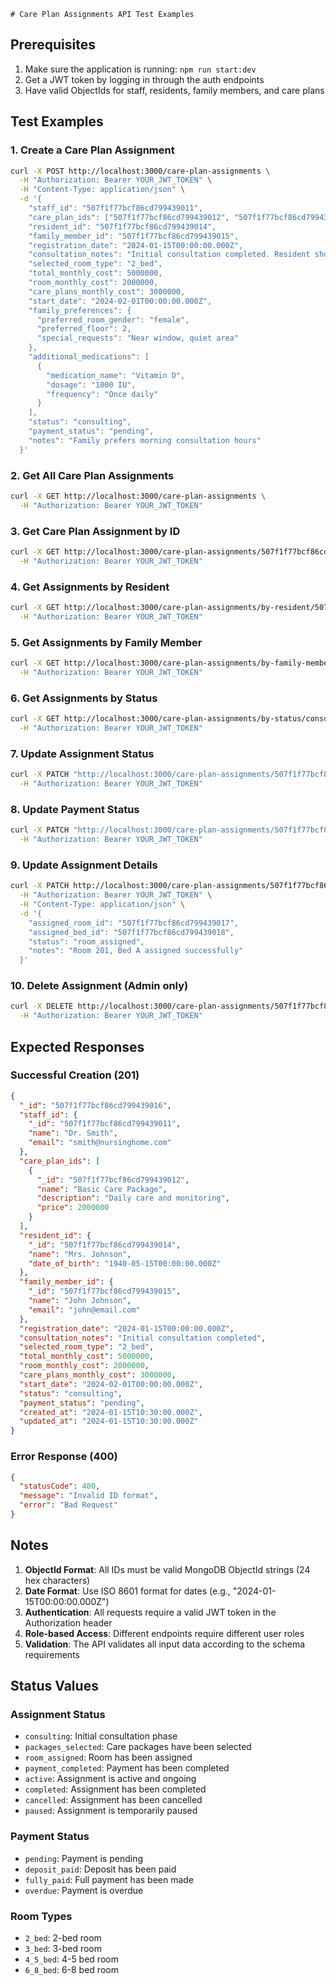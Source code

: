     # Care Plan Assignments API Test Examples

## Prerequisites
1. Make sure the application is running: `npm run start:dev`
2. Get a JWT token by logging in through the auth endpoints
3. Have valid ObjectIds for staff, residents, family members, and care plans

## Test Examples

### 1. Create a Care Plan Assignment

```bash
curl -X POST http://localhost:3000/care-plan-assignments \
  -H "Authorization: Bearer YOUR_JWT_TOKEN" \
  -H "Content-Type: application/json" \
  -d '{
    "staff_id": "507f1f77bcf86cd799439011",
    "care_plan_ids": ["507f1f77bcf86cd799439012", "507f1f77bcf86cd799439013"],
    "resident_id": "507f1f77bcf86cd799439014",
    "family_member_id": "507f1f77bcf86cd799439015",
    "registration_date": "2024-01-15T00:00:00.000Z",
    "consultation_notes": "Initial consultation completed. Resident shows good mobility and cognitive function.",
    "selected_room_type": "2_bed",
    "total_monthly_cost": 5000000,
    "room_monthly_cost": 2000000,
    "care_plans_monthly_cost": 3000000,
    "start_date": "2024-02-01T00:00:00.000Z",
    "family_preferences": {
      "preferred_room_gender": "female",
      "preferred_floor": 2,
      "special_requests": "Near window, quiet area"
    },
    "additional_medications": [
      {
        "medication_name": "Vitamin D",
        "dosage": "1000 IU",
        "frequency": "Once daily"
      }
    ],
    "status": "consulting",
    "payment_status": "pending",
    "notes": "Family prefers morning consultation hours"
  }'
```

### 2. Get All Care Plan Assignments

```bash
curl -X GET http://localhost:3000/care-plan-assignments \
  -H "Authorization: Bearer YOUR_JWT_TOKEN"
```

### 3. Get Care Plan Assignment by ID

```bash
curl -X GET http://localhost:3000/care-plan-assignments/507f1f77bcf86cd799439016 \
  -H "Authorization: Bearer YOUR_JWT_TOKEN"
```

### 4. Get Assignments by Resident

```bash
curl -X GET http://localhost:3000/care-plan-assignments/by-resident/507f1f77bcf86cd799439014 \
  -H "Authorization: Bearer YOUR_JWT_TOKEN"
```

### 5. Get Assignments by Family Member

```bash
curl -X GET http://localhost:3000/care-plan-assignments/by-family-member/507f1f77bcf86cd799439015 \
  -H "Authorization: Bearer YOUR_JWT_TOKEN"
```

### 6. Get Assignments by Status

```bash
curl -X GET http://localhost:3000/care-plan-assignments/by-status/consulting \
  -H "Authorization: Bearer YOUR_JWT_TOKEN"
```

### 7. Update Assignment Status

```bash
curl -X PATCH "http://localhost:3000/care-plan-assignments/507f1f77bcf86cd799439016/status?status=active" \
  -H "Authorization: Bearer YOUR_JWT_TOKEN"
```

### 8. Update Payment Status

```bash
curl -X PATCH "http://localhost:3000/care-plan-assignments/507f1f77bcf86cd799439016/payment-status?paymentStatus=deposit_paid" \
  -H "Authorization: Bearer YOUR_JWT_TOKEN"
```

### 9. Update Assignment Details

```bash
curl -X PATCH http://localhost:3000/care-plan-assignments/507f1f77bcf86cd799439016 \
  -H "Authorization: Bearer YOUR_JWT_TOKEN" \
  -H "Content-Type: application/json" \
  -d '{
    "assigned_room_id": "507f1f77bcf86cd799439017",
    "assigned_bed_id": "507f1f77bcf86cd799439018",
    "status": "room_assigned",
    "notes": "Room 201, Bed A assigned successfully"
  }'
```

### 10. Delete Assignment (Admin only)

```bash
curl -X DELETE http://localhost:3000/care-plan-assignments/507f1f77bcf86cd799439016 \
  -H "Authorization: Bearer YOUR_JWT_TOKEN"
```

## Expected Responses

### Successful Creation (201)
```json
{
  "_id": "507f1f77bcf86cd799439016",
  "staff_id": {
    "_id": "507f1f77bcf86cd799439011",
    "name": "Dr. Smith",
    "email": "smith@nursinghome.com"
  },
  "care_plan_ids": [
    {
      "_id": "507f1f77bcf86cd799439012",
      "name": "Basic Care Package",
      "description": "Daily care and monitoring",
      "price": 2000000
    }
  ],
  "resident_id": {
    "_id": "507f1f77bcf86cd799439014",
    "name": "Mrs. Johnson",
    "date_of_birth": "1940-05-15T00:00:00.000Z"
  },
  "family_member_id": {
    "_id": "507f1f77bcf86cd799439015",
    "name": "John Johnson",
    "email": "john@email.com"
  },
  "registration_date": "2024-01-15T00:00:00.000Z",
  "consultation_notes": "Initial consultation completed",
  "selected_room_type": "2_bed",
  "total_monthly_cost": 5000000,
  "room_monthly_cost": 2000000,
  "care_plans_monthly_cost": 3000000,
  "start_date": "2024-02-01T00:00:00.000Z",
  "status": "consulting",
  "payment_status": "pending",
  "created_at": "2024-01-15T10:30:00.000Z",
  "updated_at": "2024-01-15T10:30:00.000Z"
}
```

### Error Response (400)
```json
{
  "statusCode": 400,
  "message": "Invalid ID format",
  "error": "Bad Request"
}
```

## Notes

1. **ObjectId Format**: All IDs must be valid MongoDB ObjectId strings (24 hex characters)
2. **Date Format**: Use ISO 8601 format for dates (e.g., "2024-01-15T00:00:00.000Z")
3. **Authentication**: All requests require a valid JWT token in the Authorization header
4. **Role-based Access**: Different endpoints require different user roles
5. **Validation**: The API validates all input data according to the schema requirements

## Status Values

### Assignment Status
- `consulting`: Initial consultation phase
- `packages_selected`: Care packages have been selected
- `room_assigned`: Room has been assigned
- `payment_completed`: Payment has been completed
- `active`: Assignment is active and ongoing
- `completed`: Assignment has been completed
- `cancelled`: Assignment has been cancelled
- `paused`: Assignment is temporarily paused

### Payment Status
- `pending`: Payment is pending
- `deposit_paid`: Deposit has been paid
- `fully_paid`: Full payment has been made
- `overdue`: Payment is overdue

### Room Types
- `2_bed`: 2-bed room
- `3_bed`: 3-bed room
- `4_5_bed`: 4-5 bed room
- `6_8_bed`: 6-8 bed room 